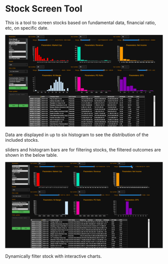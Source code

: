 # Stock Screen Tool

This is a tool to screen stocks based on fundamental data, financial ratio, etc, on specific date.

![interface](/Stock%20Screening/images/interface.PNG)

Data are displayed in up to six histogram to see the distribution of the included stocks.

sliders and histogram bars are for filtering stocks, the filtered outcomes are shown in the below table.

![interface](/Stock%20Screening/images/filter_data.gif)

Dynamically filter stock with interactive charts. 